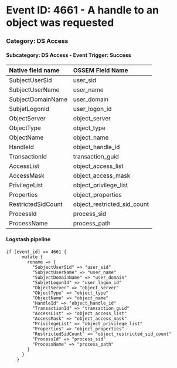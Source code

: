 # Event ID: 4661 - A handle to an object was requested
### Category: DS Access
#### Subcategory: DS Access - Event Trigger: Success

|Native field name            |OSSEM Field Name                   |
|:----------------------------|:----------------------------------|
| SubjectUserSid              | user_sid                          |
| SubjectUserName             | user_name                         |
| SubjectDomainName           | user_domain                       |
| SubjetLogonId               | user_logon_id                     |
| ObjectServer                | object_server                     |
| ObjectType                  | object_type                       |
| ObjectName                  | object_name                       | 
| HandleId                    | object_handle_id                  |
| TransactionId               | transaction_guid                  |
| AccessList                  | object_access_list                | 
| AccessMask                  | object_access_mask                |
| PrivilegeList               | object_privilege_list             |
| Properties                  | object_properties                 |
| RestrictedSidCount          | object_restricted_sid_count       |
| ProcessId                   | process_sid                       |
| ProcessName                 | process_path                      |



#### Logstash pipeline

```
if [event_id] == 4661 {
      mutate {
        rename => {
          "SubjectUserSid" => "user_sid"
          "SubjectUserName" => "user_name"
          "SubjectDomainName" => "user_domain"
          "SubjetLogonId" => "user_logon_id"
          "ObjectServer" => "object_server"
          "ObjectType" => "object_type"
          "ObjectName" => "object_name"
          "HandleId" => "object_handle_id"
          "TransactionId" => "transaction_guid"
          "AccessList" => "object_access_list"
          "AccessMask" => "object_access_mask"
          "PrivilegeList" => "object_privilege_list"
          "Properties" => "object_properties"
          "RestrictedSidCount" => "object_restricted_sid_count"
          "ProcessId" => "process_sid"
          "ProcessName" => "process_path"
        }
      }
    }
```